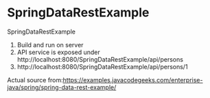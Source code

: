 # SpringDataRestExample
SpringDataRestExample


1) Build and run on server
2) API service is exposed under
http://localhost:8080/SpringDataRestExample/api/persons
3) http://localhost:8080/SpringDataRestExample/api/persons/1

Actual source from:https://examples.javacodegeeks.com/enterprise-java/spring/spring-data-rest-example/
